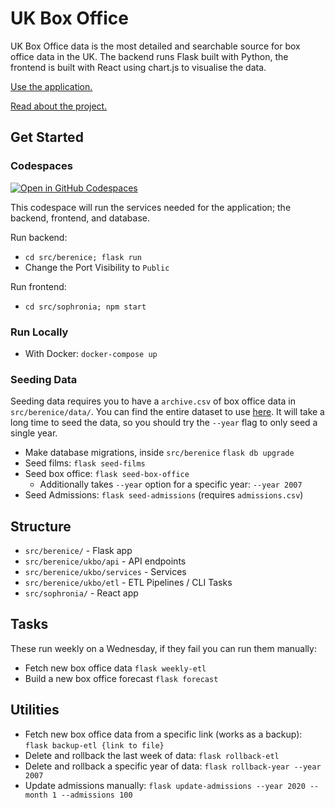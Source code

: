 # UK Box Office

UK Box Office data is the most detailed and searchable source for box office data in the UK.
The backend runs Flask built with Python, the frontend is built with React using chart.js to visualise the data.

[Use the application.](https://boxofficedata.co.uk)

[Read about the project.](https://rae.li/uk-box-office-data-studio-to-flask.html)

## Get Started

### Codespaces

[![Open in GitHub Codespaces](https://github.com/codespaces/badge.svg)](https://github.com/codespaces/new?hide_repo_select=true&ref=main&repo=408136770)

This codespace will run the services needed for the application; the backend, frontend, and database.

Run backend:

- `cd src/berenice; flask run`
- Change the Port Visibility to `Public`

Run frontend:

- `cd src/sophronia; npm start`

### Run Locally

- With Docker: `docker-compose up`

### Seeding Data

Seeding data requires you to have a `archive.csv` of box office data in `src/berenice/data/`.
You can find the entire dataset to use [here](https://boxofficedata.co.uk/opendata).
It will take a long time to seed the data, so you should try the `--year` flag to only seed a single year.

- Make database migrations, inside `src/berenice` `flask db upgrade`
- Seed films: `flask seed-films`
- Seed box office: `flask seed-box-office`
  - Additionally takes `--year` option for a specific year: `--year 2007`
- Seed Admissions: `flask seed-admissions` (requires `admissions.csv`)

## Structure

- `src/berenice/` - Flask app
- `src/berenice/ukbo/api` - API endpoints
- `src/berenice/ukbo/services` - Services
- `src/berenice/ukbo/etl` - ETL Pipelines / CLI Tasks
- `src/sophronia/` - React app

## Tasks

These run weekly on a Wednesday, if they fail you can run them manually:

- Fetch new box office data `flask weekly-etl`
- Build a new box office forecast `flask forecast`

## Utilities

- Fetch new box office data from a specific link (works as a backup): `flask backup-etl {link to file}`
- Delete and rollback the last week of data: `flask rollback-etl`
- Delete and rollback a specific year of data: `flask rollback-year --year 2007`
- Update admissions manually: `flask update-admissions --year 2020 --month 1 --admissions 100`

